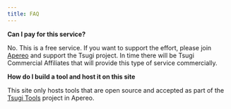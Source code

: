 ```yaml
---
title: FAQ
---
```


**Can I pay for this service?**

No.  This is a free service.  If you want to support the effort, please join <a href="https://www.apereo.org" target="_blank">Apereo</a> and support the Tsugi project.   In time there will be Tsugi Commercial Affiliates that will provide this type of service commercially.

**How do I build a tool and host it on this site**

This site only hosts tools that are open source and accepted as part of the <a href="https://github.com/tsugitools" target="_blank">Tsugi Tools</a> project in
Apereo.



